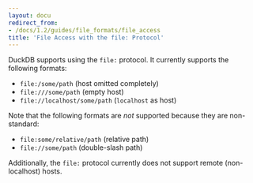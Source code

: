 ```yaml
---
layout: docu
redirect_from:
- /docs/1.2/guides/file_formats/file_access
title: 'File Access with the file: Protocol'
---
```


DuckDB supports using the `file:` protocol. It currently supports the following formats:

* `file:/some/path` (host omitted completely)
* `file:///some/path` (empty host)
* `file://localhost/some/path` (`localhost` as host)

Note that the following formats are *not* supported because they are non-standard:

* `file:some/relative/path` (relative path)
* `file://some/path` (double-slash path)

Additionally, the `file:` protocol currently does not support remote (non-localhost) hosts.
